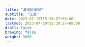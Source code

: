 ```yaml
---
title: "漢學師承記"
subtitle: "江藩"
date: 2023-07-19T15:30:27+08:00
lastmod: 2023-07-19T15:30:27+08:00
draft: false
brewing: false
weight: 3000
---
```


